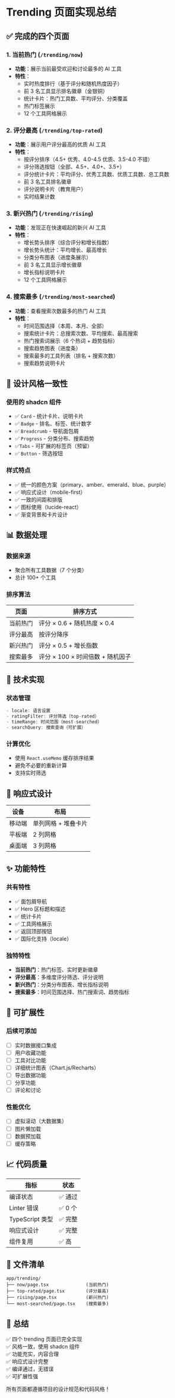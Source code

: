 # Trending 页面实现总结

## ✅ 完成的四个页面

### 1. **当前热门** (`/trending/now`)

- **功能**：展示当前最受欢迎和讨论最多的 AI 工具
- **特性**：
  - 实时热度排行（基于评分和随机热度因子）
  - 前 3 名工具显示排名徽章（金银铜）
  - 统计卡片：热门工具数、平均评分、分类覆盖
  - 热门标签展示
  - 12 个工具网格展示

### 2. **评分最高** (`/trending/top-rated`)

- **功能**：展示用户评分最高的优质 AI 工具
- **特性**：
  - 按评分排序（4.5+ 优秀、4.0-4.5 优质、3.5-4.0 不错）
  - 评分筛选按钮（全部、4.5+、4.0+、3.5+）
  - 评分统计卡片：平均评分、优秀工具数、优质工具数、总工具数
  - 前 3 名工具排名徽章
  - 评分说明卡片（教育用户）
  - 实时结果计数

### 3. **新兴热门** (`/trending/rising`)

- **功能**：发现正在快速崛起的新兴 AI 工具
- **特性**：
  - 增长势头排序（综合评分和增长指数）
  - 增长势头统计：平均增长、最高增长
  - 分类分布图表（进度条展示）
  - 前 3 名工具显示增长徽章
  - 增长指标说明卡片
  - 12 个工具网格展示

### 4. **搜索最多** (`/trending/most-searched`)

- **功能**：查看搜索次数最多的热门 AI 工具
- **特性**：
  - 时间范围选择（本周、本月、全部）
  - 搜索统计卡片：总搜索次数、平均搜索、最高搜索
  - 热门搜索词展示（6 个热词 + 趋势指标）
  - 搜索趋势图表（进度条）
  - 搜索最多的工具列表（排名 + 搜索次数）
  - 搜索趋势说明卡片

## 🎨 设计风格一致性

### 使用的 shadcn 组件

- ✅ `Card` - 统计卡片、说明卡片
- ✅ `Badge` - 排名、标签、统计数字
- ✅ `Breadcrumb` - 导航面包屑
- ✅ `Progress` - 分类分布、搜索趋势
- ✅`Tabs` - 可扩展的标签页（预留）
- ✅ `Button` - 筛选按钮

### 样式特点

- ✅ 统一的颜色方案（primary、amber、emerald、blue、purple）
- ✅ 响应式设计（mobile-first）
- ✅ 一致的间距和排版
- ✅ 图标使用（lucide-react）
- ✅ 渐变背景和卡片设计

## 📊 数据处理

### 数据来源

- 聚合所有工具数据（7 个分类）
- 总计 100+ 个工具

### 排序算法

| 页面     | 排序方式                         |
| -------- | -------------------------------- |
| 当前热门 | 评分 × 0.6 + 随机热度 × 0.4      |
| 评分最高 | 按评分降序                       |
| 新兴热门 | 评分 × 0.5 + 增长指数            |
| 搜索最多 | 评分 × 100 × 时间倍数 + 随机因子 |

## 🔧 技术实现

### 状态管理

```typescript
- locale: 语言设置
- ratingFilter: 评分筛选（top-rated）
- timeRange: 时间范围（most-searched）
- searchQuery: 搜索查询（可扩展）
```

### 计算优化

- 使用 `React.useMemo` 缓存排序结果
- 避免不必要的重新计算
- 支持实时筛选

## 📱 响应式设计

| 设备   | 布局                |
| ------ | ------------------- |
| 移动端 | 单列网格 + 堆叠卡片 |
| 平板端 | 2 列网格            |
| 桌面端 | 3 列网格            |

## ✨ 功能特性

### 共有特性

- ✅ 面包屑导航
- ✅ Hero 区标题和描述
- ✅ 统计卡片
- ✅ 工具网格展示
- ✅ 返回顶部按钮
- ✅ 国际化支持（locale）

### 独特特性

- **当前热门**：热门标签、实时更新徽章
- **评分最高**：多维度评分筛选、评分说明
- **新兴热门**：分类分布图表、增长指标说明
- **搜索最多**：时间范围选择、热门搜索词、趋势指标

## 🚀 可扩展性

### 后续可添加

- [ ] 实时数据接口集成
- [ ] 用户收藏功能
- [ ] 工具对比功能
- [ ] 详细统计图表（Chart.js/Recharts）
- [ ] 导出数据功能
- [ ] 分享功能
- [ ] 评论和讨论

### 性能优化

- [ ] 虚拟滚动（大数据集）
- [ ] 图片懒加载
- [ ] 数据预加载
- [ ] 缓存策略

## 📈 代码质量

| 指标            | 状态    |
| --------------- | ------- |
| 编译状态        | ✅ 通过 |
| Linter 错误     | ✅ 0 个 |
| TypeScript 类型 | ✅ 完整 |
| 响应式设计      | ✅ 完整 |
| 组件复用        | ✅ 高   |

## 📝 文件清单

```
app/trending/
├── now/page.tsx              (当前热门)
├── top-rated/page.tsx        (评分最高)
├── rising/page.tsx           (新兴热门)
└── most-searched/page.tsx    (搜索最多)
```

## 🎯 总结

✅ 四个 trending 页面已完全实现  
✅ 风格一致，使用 shadcn 组件  
✅ 功能充实，内容合理  
✅ 响应式设计完整  
✅ 编译通过，无错误  
✅ 可扩展性强

所有页面都遵循项目的设计规范和代码风格！
